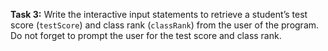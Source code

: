 **Task 3:** Write the interactive input statements to retrieve a student’s test score (`testScore`) and class rank (`classRank`) from the user of the program. Do not forget to prompt the user for the test score and class rank.
